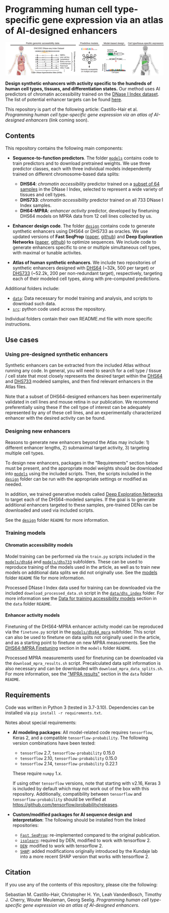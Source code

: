 # Programming human cell type-specific gene expression via an atlas of AI-designed enhancers

![plot](./readme_fig.png)

**Design synthetic enhancers with activity specific to the hundreds of human cell types, tissues, and differentiation states.** Our method uses AI predictors of chromatin accessibility trained on the [DNase I Index dataset](https://doi.org/10.1038/s41586-020-2559-3). The list of potential enhancer targets can be found [here](https://static-content.springer.com/esm/art%3A10.1038%2Fs41586-020-2559-3/MediaObjects/41586_2020_2559_MOESM3_ESM.xlsx).

This repository is part of the following article: Castillo-Hair et al. *Programming human cell type-specific gene expression via an atlas of AI-designed enhancers* (link coming soon).

## Contents

This repository contains the following main components:

- **Sequence-to-function predictors**. The folder [`models`](./models) contains code to train predictors and to download pretrained weights. We use three predictor classes, each with three individual models independently trained on different chromosome-based data splits:
    
    - **DHS64**: *chromatin accessibility* predictor trained on a [subset of 64 samples](./data/dhs_index/dhs64_training/selected_biosample_metadata.xlsx) in the DNase I Index, selected to represent a wide variety of tissues and cell types.
    - **DHS733**: *chromatin accessibility* predictor trained on all 733 DNase I Index samples.
    - **DH64-MPRA**: *enhancer activity* predictor, developed by finetuning DHS64 models on MPRA data from 12 cell lines collected by us.
    
- **Enhancer design code**. The folder [`design`](./design/) contains code to generate synthetic enhancers using DHS64 or DHS733 as oracles. We use updated versions of **Fast SeqProp** ([paper](https://doi.org/10.1186/s12859-021-04437-5), [github](https://github.com/castillohair/corefsp/)) and **Deep Exploration Networks** ([paper](https://doi.org/10.1016/j.cels.2020.05.007), [github](https://github.com/castillohair/genesis/)) to optimize sequences. We include code to generate enhancers specific to one or multiple simultaneous cell types, with maximal or tunable activites.

<!---
- **Analysis of experimental validation results**. We characterized the performance of ~9,000 enhancers, including synthetic ones and natural controls, via MPRAs in 10 target cell lines. The folder [`analysis`](./analysis/) contains code to analyze those results and generate figures in our publication.
-->

- **Atlas of human synthetic enhancers**. We include two repositories of synthetic enhancers designed with [DHS64]() (~32k, 500 per target) or [DHS733]() (~52.2k, 200 per non-redundant target), respectively, targeting each of their modeled cell types, along with pre-computed predictions.

Additional folders include:
- [`data`](./data): Data necessary for model training and analysis, and scripts to download such data.
- [`src`](./src): python code used across the repository.

Individual folders contain their own README.md file with more specific instructions.

## Use cases

### Using pre-designed synthetic enhancers

Synthetic enhancers can be extracted from the included Atlas without running any code. In general, you will need to search for a cell type / tissue / cell state that most closely represents the desired target within the [DHS64](./data/dhs_index/dhs64_training/selected_biosample_metadata.xlsx) and [DHS733](https://static-content.springer.com/esm/art%3A10.1038%2Fs41586-020-2559-3/MediaObjects/41586_2020_2559_MOESM3_ESM.xlsx) modeled samples, and then find relevant enhancers in the Atlas files.

Note that a subset of DHS64-designed enhancers has been experimentally validated in cell lines and mouse retina in our publication. We recommend preferentially using these if the cell type of interest can be adequately represented by any of these cell lines, and an experimentally characterized enhancer with the desired activity can be found.

### Designing new enhancers

Reasons to generate new enhancers beyond the Atlas may include: 1) different enhancer lengths, 2) submaximal target activity, 3) targeting multiple cell types.

To design new enhancers, packages in the "Requirements" section below must be present, and the appropriate model weights should be downloaded into [`models`](./models/) using the included scripts. Then, the scripts included in the [`design`](./design/) folder can be run with the appropriate settings or modified as needed.

In addition, we trained generative models called [Deep Exploration Networks](https://doi.org/10.1016/j.cels.2020.05.007) to target each of the DHS64-modeled samples. If the goal is to generate additional enhancers targeted to these samples, pre-trained DENs can be downloaded and used via included scripts.

See the [`design`](./design/) folder `README` for more information.

### Training models

#### Chromatin accessibility models

Model training can be performed via the `train.py` scripts included in the [`models/dhs64`](./models/dhs64/) and [`models/dhs733`](models/dhs733/) subfolders. These can be used to reproduce training of the models used in the article, as well as to train new models on additional data splits we did not originally use. See the [models](./models/) folder `README` file for more information.

Processed DNase I Index data used for training can be downloaded via the included `download_processed_data.sh` script in the [`data/dhs_index`](./data/dhs_index) folder. For more information see the [Data for training accessibility models](./data/README.md#data-for-training-accessibility-models) section in the `data` folder `README`.

#### Enhancer activity models

Finetuning of the DHS64-MPRA enhancer activity model can be reproduced via the `finetune.py` script in the [`models/dhs64_mpra`](./models/dhs64_mpra/) subfolder. This script can also be used to finetune on data splits not originally used in the article, and as a starting point to finetune on new MPRA measurements. See the [DHS64-MPRA Finetuning](./models/README.md#dhs64-mpra-finetuning) section in the `models` folder `README`.

Processed MPRA measurements used for finetuning can be downloaded via the `download_mpra_results.sh` script. Precalculated data split information is also necessary and can be downloaded with `download_mpra_data_splits.sh`. For more information, see the ["MPRA results"](./data/README.md#cell-line-and-mouse-retina-mpra-results) section in the `data` folder `README`.

<!---
### Reproduce publication analysis

Each analysis included in [`analysis`](./analysis/) will have its own workflow and requirements. See the folder's README.md file for more information.
-->

## Requirements

Code was written in Python 3 (tested in 3.7-3.10). Dependencies can be installed via `pip install -r requirements.txt`.

Notes about special requirements:

- **AI modeling packages**: All model-related code requires `tensorflow`,  Keras 2, and a compatible `tensorflow-probability`. The following version combinations have been tested:
    - `tensorflow` 2.7, `tensorflow-probability` 0.15.0
    - `tensorflow` 2.10, `tensorflow-probability` 0.15.0
    - `tensorflow` 2.14, `tensorflow-probability` 0.22.1

    These require `numpy` 1.x.
    
    If using other `tensorflow` versions, note that starting with v2.16, Keras 3 is included by default which may not work out of the box with this repository. Additionally, compatibility between `tensorflow` and `tensorflow-probability` should be verified at https://github.com/tensorflow/probability/releases.

- **Custom/modified packages for AI sequence design and interpretation**: The following should be installed from the linked repositories:
    - [`Fast SeqProp`](https://github.com/castillohair/corefsp): re-implemented compared to the original publication.
    - [`isolearn`](https://github.com/castillohair/isolearn): required by DEN, modified to work with tensorflow 2.
    - [`DEN`](https://github.com/castillohair/genesis): modified to work with tensorflow 2.
    - [`SHAP`](https://github.com/castillohair/shap): added modifications originally introduced by the Kundaje lab into a more recent SHAP version that works with tensorflow 2.

## Citation

If you use any of the contents of this repository, please cite the following:

Sebastian M. Castillo-Hair, Christopher H. Yin, Leah VandenBosch, Timothy J. Cherry, Wouter Meuleman, Georg Seelig. *Programming human cell type-specific gene expression via an atlas of AI-designed enhancers*.